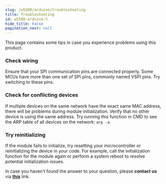 ```yaml
---
slug: /w5500/arduino/troubleshooting
title: Troubleshooting
id: w5500-arduino-5
hide_title: False
pagination_next: null
---
```


This page contains some tips in case you experience problems using this product.

<ExpandableSection title="My module won't initialize!">

### Check wiring
Ensure that your SPI communication pins are connected properly. Some MCUs have more than one set of SPI pins, commonly named VSPI pins. Try switching to these pins.

### Check for conflicting devices
If multiple devices on the same network have the exact same MAC address, there will be problems during module initialization. Verify that no other device is using the same address. Try running this function in CMD to see the ARP table of all devices on the network: `arp -a`.

### Try reinitializing
If the module fails to initialize, try resetting your microcontroller or reinitializing the device in your code. For example, call the initialization function for the module again or perform a system reboot to resolve potential initialization issues.

</ExpandableSection>

<InfoBox>In case you haven't found the answer to your question, please **contact us** via [**this**](https://soldered.com/contact/) link.</InfoBox>